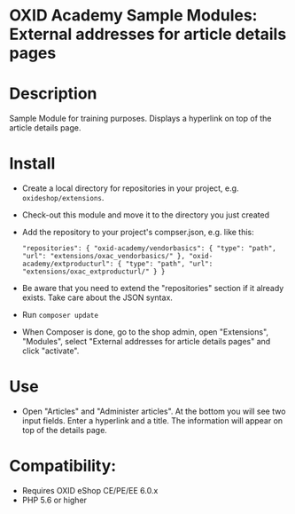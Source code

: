 OXID Academy Sample Modules: External addresses for article details pages
=========================================================================

# Description

Sample Module for training purposes.
Displays a hyperlink on top of the article details page.

# Install

* Create a local directory for repositories in your project, e.g. `oxideshop/extensions`.
* Check-out this module and move it to the directory you just created
* Add the repository to your project's compser.json, e.g. like this:

    `"repositories": {
        "oxid-academy/vendorbasics": {
            "type": "path",
            "url": "extensions/oxac_vendorbasics/"
        },
        "oxid-academy/extproducturl": {
            "type": "path",
            "url": "extensions/oxac_extproducturl/"
        }
    }`    

* Be aware that you need to extend the "repositories" section if it already exists. Take care about the JSON syntax.
* Run `composer update`
* When Composer is done, go to the shop admin, open "Extensions", "Modules", select "External addresses for article details pages" and click "activate".

# Use

* Open "Articles" and "Administer articles". At the bottom you will see two input fields. Enter a hyperlink and a title. The information will appear on top of the details page.

# Compatibility:

* Requires OXID eShop CE/PE/EE 6.0.x
* PHP 5.6 or higher
